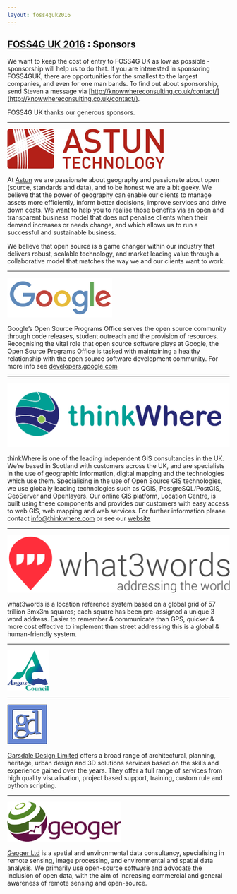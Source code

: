 ```yaml
---
layout: foss4guk2016
---
```

## [FOSS4G UK 2016](/foss4guk2016/) : Sponsors

We want to keep the cost of entry to FOSS4G UK as low as possible - sponsorship will help us to do that. If you are interested in sponsoring FOSS4GUK, there are opportunities for the smallest to the largest companies, and even for one man bands. To find out about sponsorship, send Steven a message via [http://knowwhereconsulting.co.uk/contact/](http://knowwhereconsulting.co.uk/contact/).

FOSS4G UK thanks our generous sponsors.

---
<a name="astun"></a>
[![alt text](images/astun_lge.png "Astun")](http://www.astuntechnology.com) 

At [Astun](http://www.astuntechnology.com) we are passionate about geography and passionate about open (source, standards and data), and to be honest we are a bit geeky. We believe that the power of geography can enable our clients to manage assets more efficiently, inform better decisions, improve services and drive down costs. We want to help you to realise those benefits via an open and transparent business model that does not penalise clients when their demand increases or needs change, and which allows us to run a successful and sustainable business.

We believe that open source is a game changer within our industry that delivers robust, scalable technology, and market leading value through a collaborative model that matches the way we and our clients want to work.

---

<a name="google"></a>
[![alt text](images/google_small.png "Google")](http://www.google.com)

Google’s Open Source Programs Office serves the open source community through code releases, student outreach and the provision of resources. Recognising the vital role that open source software plays at Google, the Open Source Programs Office is tasked with maintaining a healthy relationship with the open source software development community. For more info see [developers.google.com](https://developers.google.com/open-source/)

---

<a name="thinkWhere"></a>
[![alt text](images/thinkWhere_logo.png "thinkWhere")](http://www.thinkwhere.com)

thinkWhere is one of the leading independent GIS consultancies in the UK. We’re based in Scotland with customers across the UK, and are specialists in the use of geographic information, digital mapping and the technologies which use them. Specialising in the use of Open Source GIS technologies, we use globally leading technologies such as QGIS, PostgreSQL/PostGIS, GeoServer and Openlayers. Our online GIS platform, Location Centre, is built using these components and provides our customers with easy access to web GIS, web mapping and web services. For further information please contact info@thinkwhere.com or see our [website](www.thinkwhere.com)

---

<a name="what3words"></a>
[![alt text](images/what3words_logo.png "what3words")](http://www.what3words.com)

what3words is a location reference system based on a global grid of 57 trillion 3mx3m squares; each square has been pre-assigned a unique 3 word address.
Easier to remember & communicate than GPS, quicker & more cost effective to implement than street addressing this is a global & human-friendly system.

---
<a name="anguscouncil"></a>
[![alt text](images/angus_council_logo.png "Angus Council")](http://www.angus.gov.uk/)

---

<a name="garsdaledesign"></a>
[![alt text](images/garsdale_small.jpg "Garsdale Design")](http://www.garsdaledesign.co.uk)

[Garsdale Design Limited](http://www.garsdaledesign.co.uk/) offers a broad range of architectural, planning, heritage, urban design and 3D solutions services based on the skills and experience gained over the years.
They offer a full range of services from high quality visualisation, project based support, training, custom rule and python scripting. 

---

<a name="geoger"></a>
[![alt text](images/geoger_web.png "Geoger")](https://geoger.co.uk/)

[Geoger Ltd](https://geoger.co.uk/) is a spatial and environmental data consultancy, specialising in remote sensing, image processing, and environmental and spatial data analysis. We primarily use open-source software and advocate the inclusion of open data, with the aim of increasing commercial and general awareness of remote sensing and open-source.


